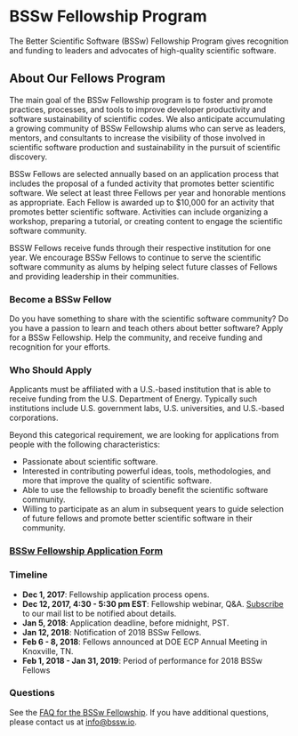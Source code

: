 # BSSw Fellowship Program 

The Better Scientific Software (BSSw) Fellowship Program gives recognition and funding to leaders and advocates of high-quality scientific software.  

## About Our Fellows Program

The main goal of the BSSw Fellowship program is to foster and promote practices, processes, and tools to improve developer productivity and software sustainability of scientific codes.  We also anticipate accumulating a growing community of BSSw Fellowship alums who can serve as leaders, mentors, and consultants to increase the visibility of those involved in scientific software production and sustainability in the pursuit of scientific discovery.

BSSw Fellows are selected annually based on an application process that includes the proposal of a funded activity that promotes better scientific software.  We select at least three Fellows per year and honorable mentions as appropriate.  Each Fellow is awarded up to $10,000 for an activity that promotes better scientific software.  Activities can include organizing a workshop, preparing a tutorial, or creating content to engage the scientific software community.

BSSW Fellows receive funds through their respective institution for one year.  We encourage BSSw Fellows to continue to serve the scientific software community as alums by helping select future classes of Fellows and providing leadership in their communities.

### Become a BSSw Fellow

Do you have something to share with the scientific software community?  Do you have a passion to learn and teach others about better software?  Apply for a BSSw Fellowship.  Help the community, and receive funding and recognition for your efforts.  

### Who Should Apply

Applicants must be affiliated with a U.S.-based institution that is able to receive funding from the U.S. Department of Energy.  Typically such institutions include U.S. government labs, U.S. universities, and U.S.-based corporations.  

Beyond this categorical requirement, we are looking for applications from people with the following characteristics:
- Passionate about scientific software.
- Interested in contributing powerful ideas, tools, methodologies, and more that improve the quality of scientific software.
- Able to use the fellowship to broadly benefit the scientific software community.
- Willing to participate as an alum in subsequent years to guide selection of future fellows and promote better scientific software in their community.

### [BSSw Fellowship Application Form](https://docs.google.com/forms/d/e/1FAIpQLSfC4bvRO-hm9WcmX0Q-WhM7l0X0V9cLDvKtLToQlRhw3UikjQ/viewform)

### Timeline

- **Dec 1, 2017**: Fellowship application process opens.
- **Dec 12, 2017, 4:30 - 5:30 pm EST**: Fellowship webinar, Q&A. [Subscribe](https://bssw.io/pages/receive-our-email-digest) to our mail list to be notified about details.
- **Jan 5, 2018**: Application deadline, before midnight, PST.
- **Jan 12, 2018**: Notification of 2018 BSSw Fellows.
- **Feb 6 - 8, 2018**: Fellows announced at DOE ECP Annual Meeting in Knoxville, TN.
- **Feb 1, 2018 - Jan 31, 2019**: Period of performance for 2018 BSSw Fellows  

### Questions

See the [FAQ for the BSSw Fellowship](https://bssw.io/blog_posts/new-faq-list-for-bssw-fellowship-program-applications-due-by-jan-5-2018).  If you have additional questions, please contact us at <info@bssw.io>.
